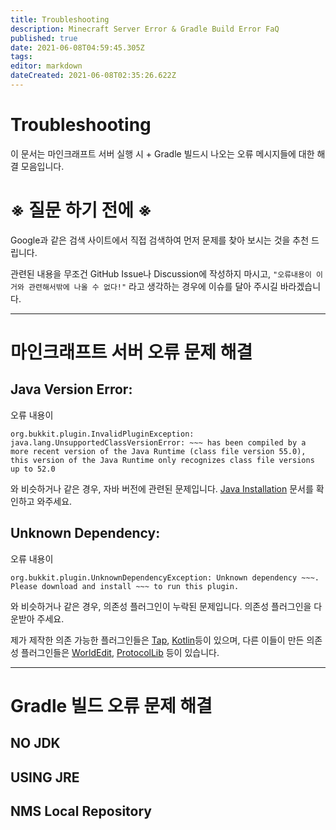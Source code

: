 ```yaml
---
title: Troubleshooting
description: Minecraft Server Error & Gradle Build Error FaQ
published: true
date: 2021-06-08T04:59:45.305Z
tags: 
editor: markdown
dateCreated: 2021-06-08T02:35:26.622Z
---
```


# Troubleshooting
이 문서는 마인크래프트 서버 실행 시 + Gradle 빌드시 나오는 오류 메시지들에 대한 해결 모음입니다.

# ※ 질문 하기 전에 ※

Google과 같은 검색 사이트에서 직접 검색하여 먼저 문제를 찾아 보시는 것을 추천 드립니다.

관련된 내용을 무조건 GitHub Issue나 Discussion에 작성하지 마시고, `"오류내용이 이거와 관련해서밖에 나올 수 없다!"` 라고 생각하는 경우에 이슈를 달아 주시길 바라겠습니다.

---

# 마인크래프트 서버 오류 문제 해결

## Java Version Error:

오류 내용이

```
org.bukkit.plugin.InvalidPluginException: java.lang.UnsupportedClassVersionError: ~~~ has been compiled by a more recent version of the Java Runtime (class file version 55.0), this version of the Java Runtime only recognizes class file versions up to 52.0
```

와 비슷하거나 같은 경우, 자바 버전에 관련된 문제입니다. [Java Installation](https://monun.me/ko/java-installation) 문서를 확인하고 와주세요.

## Unknown Dependency:

오류 내용이
```
org.bukkit.plugin.UnknownDependencyException: Unknown dependency ~~~. Please download and install ~~~ to run this plugin.
```
와 비슷하거나 같은 경우, 의존성 플러그인이 누락된 문제입니다. 의존성 플러그인을 다운받아 주세요.

제가 제작한 의존 가능한 플러그인들은 [Tap](https://github.com/monun/tap/releases), [Kotlin](https://github.com/monun/kotlin-plugin/releases)등이 있으며, 다른 이들이 만든 의존성 플러그인들은 [WorldEdit](https://dev.bukkit.org/projects/worldedit/files), [ProtocolLib](https://github.com/dmulloy2/ProtocolLib/releases) 등이 있습니다.

---

# Gradle 빌드 오류 문제 해결

## NO JDK

## USING JRE

## NMS Local Repository